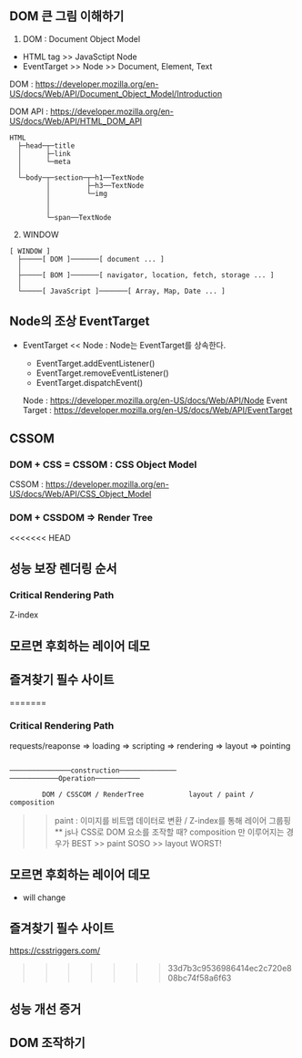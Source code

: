 ## DOM 큰 그림 이해하기

1. DOM : Document Object Model
- HTML tag >> JavaSctipt Node 
- EventTarget >> Node >> Document, Element, Text

DOM : https://developer.mozilla.org/en-US/docs/Web/API/Document_Object_Model/Introduction

DOM API : https://developer.mozilla.org/en-US/docs/Web/API/HTML_DOM_API

```
HTML  
  ├─head─┬─title  
  │      ├─link  
  │      └─meta  
  │  
  └─body─┬─section─┬─h1──TextNode  
         │         ├─h3──TextNode  
         │         └─img  
         │  
         │  
         └─span──TextNode  
```
  
2. WINDOW

```
[ WINDOW ]  
  ├─────[ DOM ]───────[ document ... ]  
  │  
  ├─────[ BOM ]───────[ navigator, location, fetch, storage ... ]  
  │  
  └─────[ JavaScript ]───────[ Array, Map, Date ... ]  
```

## Node의 조상 EventTarget

- EventTarget <<  Node : Node는 EventTarget를 상속한다.
  - EventTarget.addEventListener()
  - EventTarget.removeEventListener()
  - EventTarget.dispatchEvent()

  Node : https://developer.mozilla.org/en-US/docs/Web/API/Node
  Event Target : https://developer.mozilla.org/en-US/docs/Web/API/EventTarget

## CSSOM
### DOM + CSS = CSSOM : CSS Object Model

CSSOM : https://developer.mozilla.org/en-US/docs/Web/API/CSS_Object_Model

### DOM + CSSDOM => Render Tree

<<<<<<< HEAD
## 성능 보장 렌더링 순서
### Critical Rendering Path

Z-index


## 모르면 후회하는 레이어 데모 

## 즐겨찾기 필수 사이트
=======
### Critical Rendering Path

requests/reaponse => loading => scripting => rendering => layout => pointing
```

───────────────construction────────────── ────────────Operation───────────

        DOM / CSSCOM / RenderTree           layout / paint / composition
```

>>paint : 이미지를 비트맵 데이터로 변환 / Z-index를 통해 레이어 그룹핑
** js나 CSS로 DOM 요소를 조작할 때? composition 만 이루어지는 경우가 BEST >> paint SOSO >> layout WORST!

## 모르면 후회하는 레이어 데모 
* will change 


## 즐겨찾기 필수 사이트 
https://csstriggers.com/
>>>>>>> 33d7b3c9536986414ec2c720e808bc74f58a6f63

## 성능 개선 증거

## DOM 조작하기
